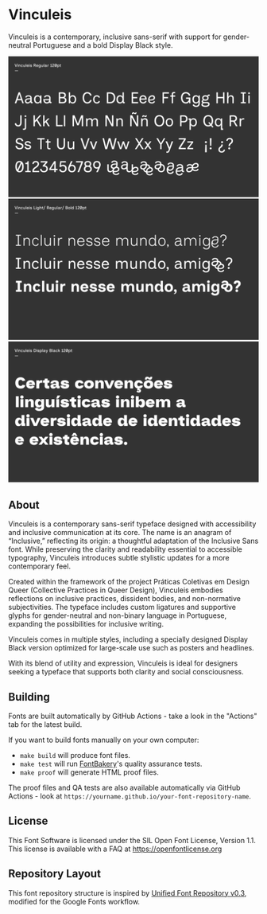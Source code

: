 # Vinculeis

Vinculeis is a contemporary, inclusive sans-serif with support for gender-neutral Portuguese and a bold Display Black style.

![Sample Image](documentation/vinculeis.png)
![Sample Image](documentation/vinculeis2.png)
![Sample Image](documentation/vinculeis3.png)

## About

Vinculeis is a contemporary sans-serif typeface designed with accessibility and inclusive communication at its core. The name is an anagram of “Inclusive,” reflecting its origin: a thoughtful adaptation of the Inclusive Sans font. While preserving the clarity and readability essential to accessible typography, Vinculeis introduces subtle stylistic updates for a more contemporary feel.

Created within the framework of the project Práticas Coletivas em Design Queer (Collective Practices in Queer Design), Vinculeis embodies reflections on inclusive practices, dissident bodies, and non-normative subjectivities. The typeface includes custom ligatures and supportive glyphs for gender-neutral and non-binary language in Portuguese, expanding the possibilities for inclusive writing.

Vinculeis comes in multiple styles, including a specially designed Display Black version optimized for large-scale use such as posters and headlines.

With its blend of utility and expression, Vinculeis is ideal for designers seeking a typeface that supports both clarity and social consciousness.


## Building

Fonts are built automatically by GitHub Actions - take a look in the "Actions" tab for the latest build.

If you want to build fonts manually on your own computer:

* `make build` will produce font files.
* `make test` will run [FontBakery](https://github.com/googlefonts/fontbakery)'s quality assurance tests.
* `make proof` will generate HTML proof files.

The proof files and QA tests are also available automatically via GitHub Actions - look at `https://yourname.github.io/your-font-repository-name`.

## License

This Font Software is licensed under the SIL Open Font License, Version 1.1.
This license is available with a FAQ at https://openfontlicense.org

## Repository Layout

This font repository structure is inspired by [Unified Font Repository v0.3](https://github.com/unified-font-repository/Unified-Font-Repository), modified for the Google Fonts workflow.
